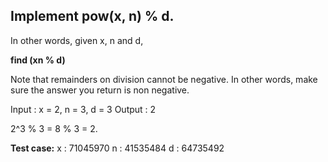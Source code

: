 ## Implement pow(x, n) % d.

In other words, given x, n and d,

**find (xn % d)**

Note that remainders on division cannot be negative. 
In other words, make sure the answer you return is non negative.

Input : x = 2, n = 3, d = 3
Output : 2

2^3 % 3 = 8 % 3 = 2.

**Test case:**
x : 71045970
n : 41535484
d : 64735492
